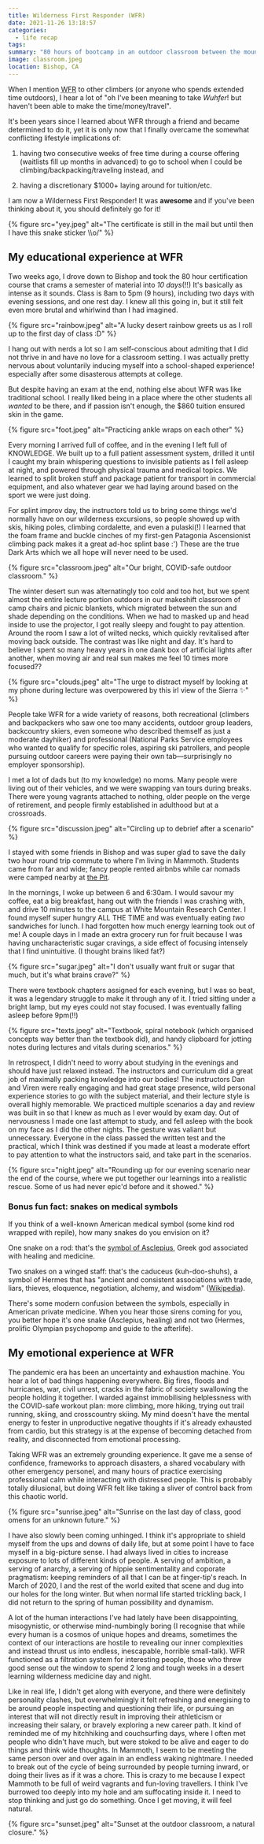 ```yaml
---
title: Wilderness First Responder (WFR)
date: 2021-11-26 13:18:57
categories:
  - life recap
tags:
summary: "80 hours of bootcamp in an outdoor classroom between the mountains and the desert. Exhausting to the bone. Time well-spent."
image: classroom.jpeg
location: Bishop, CA
---
```


When I mention <abbr title="Wilderness First Responder">WFR</abbr> to other climbers (or anyone who spends extended time outdoors), I hear a lot of "oh I've been meaning to take _Wuhfer_! but haven't been able to make the time/money/travel".

It's been years since I learned about WFR through a friend and became determined to do it, yet it is only now that I finally overcame the somewhat conflicting lifestyle implications of:

1. having two consecutive weeks of free time during a course offering (waitlists fill up months in advanced) to go to school when I could be climbing/backpacking/traveling instead, and

2. having a discretionary $1000+ laying around for tuition/etc.

I am now a Wilderness First Responder! It was **awesome** and if you've been thinking about it, you should definitely go for it!

<div class="photo-small">
{% figure src="yey.jpeg" alt="The certificate is still in the mail but until then I have this snake sticker \\o/" %}
</div>

## My educational experience at WFR

Two weeks ago, I drove down to Bishop and took the 80 hour certification course that crams a semester of material into _10 days_(!!) It's basically as intense as it sounds. Class is 8am to 5pm (9 hours), including two days with evening sessions, and one rest day. I knew all this going in, but it still felt even more brutal and whirlwind than I had imagined.

{% figure src="rainbow.jpeg" alt="A lucky desert rainbow greets us as I roll up to the first day of class :D" %}

I hang out with nerds a lot so I am self-conscious about admiting that I did not thrive in and have no love for a classroom setting. I was actually pretty nervous about voluntarily inducing myself into a school-shaped experience! especially after some disasterous attempts at college.

But despite having an exam at the end, nothing else about WFR was like traditional school. I really liked being in a place where the other students all _wanted_ to be there, and if passion isn't enough, the $860 tuition ensured skin in the game.

{% figure src="foot.jpeg" alt="Practicing ankle wraps on each other" %}

Every morning I arrived full of coffee, and in the evening I left full of KNOWLEDGE. We built up to a full patient assessment system, drilled it until I caught my brain whispering questions to invisible patients as I fell asleep at night, and powered through physical trauma and medical topics. We learned to split broken stuff and package patient for transport in commercial equipment, and also whatever gear we had laying around based on the sport we were just doing.

For splint improv day, the instructors told us to bring some things we'd normally have on our wilderness excursions, so people showed up with skis, hiking poles, climbing cordalette, and even a pulaski(!) I learned that the foam frame and buckle cinches of my first-gen Patagonia Ascensionist climbing pack makes it a great ad-hoc splint base :') These are the true Dark Arts which we all hope will never need to be used.

{% figure src="classroom.jpeg" alt="Our bright, COVID-safe outdoor classroom." %}

The winter desert sun was alternatingly too cold and too hot, but we spent almost the entire lecture portion outdoors in our makeshift classroom of camp chairs and picnic blankets, which migrated between the sun and shade depending on the conditions. When we had to masked up and head inside to use the projector, I got really sleepy and fought to pay attention. Around the room I saw a lot of wilted necks, which quickly revitalised after moving back outside. The contrast was like night and day. It's hard to believe I spent so many heavy years in one dank box of artificial lights after another, when moving air and real sun makes me feel 10 times more focused??

{% figure src="clouds.jpeg" alt="The urge to distract myself by looking at my phone during lecture was overpowered by this irl view of the Sierra ✨" %}

People take WFR for a wide variety of reasons, both recreational (climbers and backpackers who saw one too many accidents, outdoor group leaders, backcountry skiers, even someone who described themself as just a moderate dayhiker) and professional (National Parks Service employees who wanted to qualify for specific roles, aspiring ski patrollers, and people pursuing outdoor careers were paying their own tab—surprisingly no employer sponsorship).

I met a lot of dads but (to my knowledge) no moms. Many people were living out of their vehicles, and we were swapping van tours during breaks. There were young vagrants attached to nothing, older people on the verge of retirement, and people firmly established in adulthood but at a crossroads.

{% figure src="discussion.jpeg" alt="Circling up to debrief after a scenario" %}

I stayed with some friends in Bishop and was super glad to save the daily two hour round trip commute to where I'm living in Mammoth. Students came from far and wide; fancy people rented airbnbs while car nomads were camped nearby at [the Pit](https://www.blm.gov/visit/pv-pit-campground).

In the mornings, I woke up between 6 and 6:30am. I would savour my coffee, eat a big breakfast, hang out with the friends I was crashing with, and drive 10 minutes to the campus at White Mountain Research Center. I found myself super hungry ALL THE TIME and was eventually eating _two_ sandwiches for lunch. I had forgotten how much energy learning took out of me! A couple days in I made an extra grocery run for fruit because I was having uncharacteristic sugar cravings, a side effect of focusing intensely that I find unintuitive. (I thought brains liked fat?)

<div class="photo-small">
{% figure src="sugar.jpeg" alt="I don't usually want fruit or sugar that much, but it's what brains crave?" %}
</div>

There were textbook chapters assigned for each evening, but I was so beat, it was a legendary struggle to make it through any of it. I tried sitting under a bright lamp, but my eyes could not stay focused. I was eventually falling asleep before 9pm(!!)

{% figure src="texts.jpeg" alt="Textbook, spiral notebook (which organised concepts way better than the textbook did), and handy clipboard for jotting notes during lectures and vitals during scenarios." %}

In retrospect, I didn't need to worry about studying in the evenings and should have just relaxed instead. The instructors and curriculum did a great job of maximally packing knowledge into our bodies! The instructors Dan and Viren were really engaging and had great stage presence, wild personal experience stories to go with the subject material, and their lecture style is overall highly memorable. We practiced multiple scenarios a day and review was built in so that I knew as much as I ever would by exam day. Out of nervousness I made one last attempt to study, and fell asleep with the book on my face as I did the other nights. The gesture was valiant but unnecessary. Everyone in the class passed the written test and the practical, which I think was destined if you made at least a moderate effort to pay attention to what the instructors said, and take part in the scenarios.

{% figure src="night.jpeg" alt="Rounding up for our evening scenario near the end of the course, where we put together our learnings into a realistic rescue. Some of us had never epic'd before and it showed." %}

### Bonus fun fact: snakes on medical symbols

If you think of a well-known American medical symbol (some kind rod wrapped with repile), how many snakes do you envision on it?

One snake on a rod: that's the [symbol of Asclepius](https://en.wikipedia.org/wiki/Rod_of_Asclepius), Greek god associated with healing and medicine.

Two snakes on a winged staff: that's the caduceus (kuh-doo-shuhs), a symbol of Hermes that has "ancient and consistent associations with trade, liars, thieves, eloquence, negotiation, alchemy, and wisdom" ([Wikipedia](https://en.wikipedia.org/wiki/Caduceus_as_a_symbol_of_medicine)).

There's some modern confusion between the symbols, especially in American private medicine. When you hear those sirens coming for you, you better hope it's one snake (Asclepius, healing) and not two (Hermes, prolific Olympian psychopomp and guide to the afterlife).

## My emotional experience at WFR

The pandemic era has been an uncertainty and exhaustion machine. You hear a lot of bad things happening everywhere. Big fires, floods and hurricanes, war, civil unrest, cracks in the fabric of society swallowing the people holding it together. I warded against immobilising helplessness with the COVID-safe workout plan: more climbing, more hiking, trying out trail running, skiing, and crosscountry skiing. My mind doesn't have the mental energy to fester in unproductive negative thoughts if it's already exhausted from cardio, but this strategy is at the expense of becoming detached from reality, and disconnected from emotional processing.

Taking WFR was an extremely grounding experience. It gave me a sense of confidence, frameworks to approach disasters, a shared vocabulary with other emergency personel, and many hours of practice exercising professional calm while interacting with distressed people. This is probably totally dilusional, but doing WFR felt like taking a sliver of control back from this chaotic world.

{% figure src="sunrise.jpeg" alt="Sunrise on the last day of class, good omens for an unknown future." %}

I have also slowly been coming unhinged. I think it's appropriate to shield myself from the ups and downs of daily life, but at some point I have to face myself in a big-picture sense. I had always lived in cities to increase exposure to lots of different kinds of people. A serving of ambition, a serving of anarchy, a serving of hippie sentimentality and coporate pragmatism: keeping reminders of all that I can be at finger-tip's reach. In March of 2020, I and the rest of the world exited that scene and dug into our holes for the long winter. But when normal life started trickling back, I did not return to the spring of human possibility and dynamism.

A lot of the human interactions I've had lately have been disappointing, misogynistic, or otherwise mind-numbingly boring (I recognise that while every human is a cosmos of unique hopes and dreams, sometimes the context of our interactions are hostile to revealing our inner complexities and instead thrust us into endless, inescapable, horrible small-talk). WFR functioned as a filtration system for interesting people, those who threw good sense out the window to spend 2 long and tough weeks in a desert learning wilderness medicine day and night.

Like in real life, I didn't get along with everyone, and there were definitely personality clashes, but overwhelmingly it felt refreshing and energising to be around people inspecting and questioning their life, or pursuing an interest that will not directly result in improving their athleticism or increasing their salary, or bravely exploring a new career path. It kind of reminded me of my hitchhiking and couchsurfing days, where I often met people who didn't have much, but were stoked to be alive and eager to do things and think wide thoughts. In Mammoth, I seem to be meeting the same person over and over again in an endless waking nightmare. I needed to break out of the cycle of being surrounded by people turning inward, or doing their lives as if it was a chore. This is crazy to me because I expect Mammoth to be full of weird vagrants and fun-loving travellers. I think I've burrowed too deeply into my hole and am suffocating inside it. I need to stop thinking and just go do something. Once I get moving, it will feel natural.

{% figure src="sunset.jpeg" alt="Sunset at the outdoor classroom, a natural closure." %}
